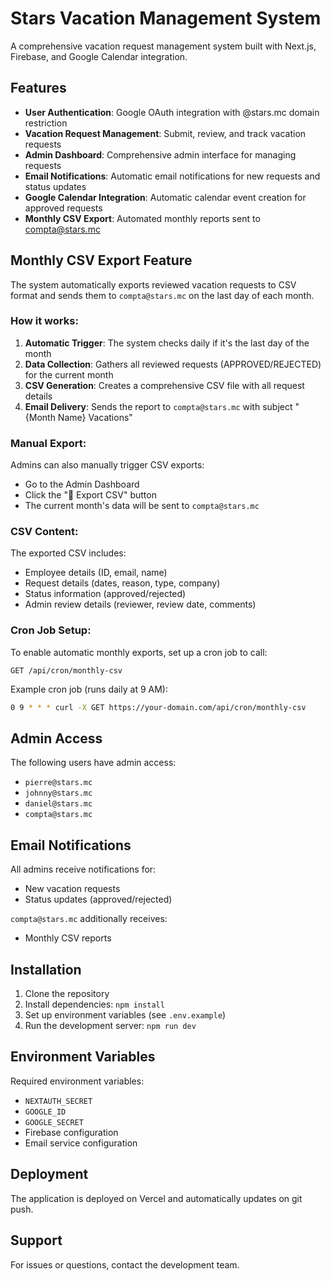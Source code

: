 # Stars Vacation Management System

A comprehensive vacation request management system built with Next.js, Firebase, and Google Calendar integration.

## Features

- **User Authentication**: Google OAuth integration with @stars.mc domain restriction
- **Vacation Request Management**: Submit, review, and track vacation requests
- **Admin Dashboard**: Comprehensive admin interface for managing requests
- **Email Notifications**: Automatic email notifications for new requests and status updates
- **Google Calendar Integration**: Automatic calendar event creation for approved requests
- **Monthly CSV Export**: Automated monthly reports sent to compta@stars.mc

## Monthly CSV Export Feature

The system automatically exports reviewed vacation requests to CSV format and sends them to `compta@stars.mc` on the last day of each month.

### How it works:

1. **Automatic Trigger**: The system checks daily if it's the last day of the month
2. **Data Collection**: Gathers all reviewed requests (APPROVED/REJECTED) for the current month
3. **CSV Generation**: Creates a comprehensive CSV file with all request details
4. **Email Delivery**: Sends the report to `compta@stars.mc` with subject "{Month Name} Vacations"

### Manual Export:

Admins can also manually trigger CSV exports:
- Go to the Admin Dashboard
- Click the "📄 Export CSV" button
- The current month's data will be sent to `compta@stars.mc`

### CSV Content:

The exported CSV includes:
- Employee details (ID, email, name)
- Request details (dates, reason, type, company)
- Status information (approved/rejected)
- Admin review details (reviewer, review date, comments)

### Cron Job Setup:

To enable automatic monthly exports, set up a cron job to call:
```
GET /api/cron/monthly-csv
```

Example cron job (runs daily at 9 AM):
```bash
0 9 * * * curl -X GET https://your-domain.com/api/cron/monthly-csv
```

## Admin Access

The following users have admin access:
- `pierre@stars.mc`
- `johnny@stars.mc`
- `daniel@stars.mc`
- `compta@stars.mc`

## Email Notifications

All admins receive notifications for:
- New vacation requests
- Status updates (approved/rejected)

`compta@stars.mc` additionally receives:
- Monthly CSV reports

## Installation

1. Clone the repository
2. Install dependencies: `npm install`
3. Set up environment variables (see `.env.example`)
4. Run the development server: `npm run dev`

## Environment Variables

Required environment variables:
- `NEXTAUTH_SECRET`
- `GOOGLE_ID`
- `GOOGLE_SECRET`
- Firebase configuration
- Email service configuration

## Deployment

The application is deployed on Vercel and automatically updates on git push.

## Support

For issues or questions, contact the development team.
